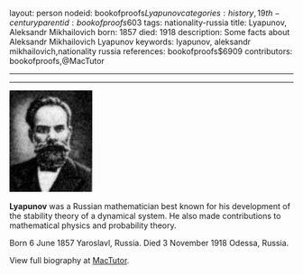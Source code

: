 layout: person
nodeid: bookofproofs$Lyapunov
categories: history,19th-century
parentid: bookofproofs$603
tags: nationality-russia
title: Lyapunov, Aleksandr Mikhailovich
born: 1857
died: 1918
description: Some facts about Aleksandr Mikhailovich Lyapunov
keywords: lyapunov, aleksandr mikhailovich,nationality russia
references: bookofproofs$6909
contributors: bookofproofs,@MacTutor

---


---

![Lyapunov.jpg](https://github.com/bookofproofs/bookofproofs.github.io/blob/main/_sources/_assets/images/portraits/Lyapunov.jpg?raw=true)

**Lyapunov** was a Russian mathematician best known for his development of the stability theory of a dynamical system. He also made contributions to mathematical physics and probability theory.

Born 6 June 1857 Yaroslavl, Russia. Died 3 November 1918 Odessa, Russia.


View full biography at [MacTutor](https://mathshistory.st-andrews.ac.uk/Biographies/Lyapunov/).